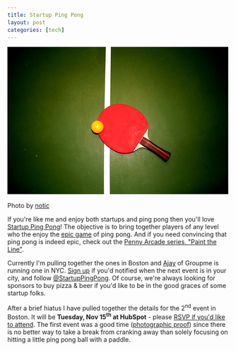 ```yaml
--- 
title: Startup Ping Pong
layout: post
categories: [tech]
---
```


<div class="flickr-frame" style="margin-bottom: 14px;"><img src="/images/pingpong.jpg" class="flickr-photo" /></div>
<div class="flickr-caption">Photo by <a href="http://www.flickr.com/photos/notic/86343146/">notic</a></div>

If you're like me and enjoy both startups and ping pong then you'll love <a href="http://startuppingpong.com">Startup Ping Pong</a>! The objective is to bring together players of any level who the enjoy the <a href="http://www.youtube.com/watch?v=ZFuyh62AJho">epic game</a> of ping pong. And if you need convincing that ping pong is indeed epic, check out the <a href="http://penny-arcade.com/comic/2008/06/26">Penny Arcade series, "Paint the Line"</a>.

Currently I'm pulling together the ones in Boston and <a href="http://twitter.com/acoustik">Ajay</a> of Groupme is running one in NYC. <a href="http://startuppingpong.com">Sign up</a> if you'd notified when the next event is in your city, and follow <a href="http://twitter.com/StartupPingPong">@StartupPingPong</a>. Of course, we're always looking for sponsors to buy pizza &amp; beer if you'd like to be in the good graces of some startup folks.

After a brief hiatus I have pulled together the details for the 2<sup>nd</sup> event in Boston. It will be <strong>Tuesday, Nov 15<sup>th</sup> at HubSpot</strong> - please <a href="http://new.evite.com/#view_invite:eid=0078MDVWTUTCHIKLWEPBBDVJS7I35A">RSVP if you'd like to attend</a>. The first event was a good time (<a href="http://www.flickr.com/photos/downtree/sets/72157627088779002/with/5889411101/">photographic proof</a>) since there is no better way to take a break from cranking away than solely focusing on hitting a little ping pong ball with a paddle.
